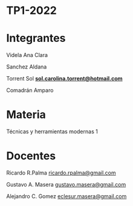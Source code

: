 # TP1-2022
# Integrantes

Videla Ana Clara 

Sanchez Aldana 

Torrent Sol **<sol.carolina.torrent@hotmail.com>**

Comadrán Amparo 

# Materia

Técnicas y herramientas modernas 1

# Docentes

Ricardo R.Palma
ricardo.rpalma@gmail.com

Gustavo A. Masera
gustavo.masera@gmail.com

Alejandro C. Gomez
eclesur.masera@gmail.com
